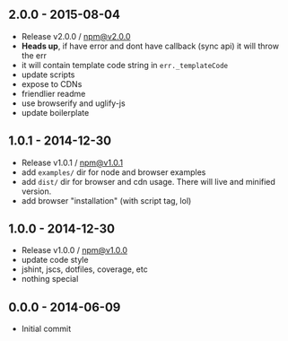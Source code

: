 

## 2.0.0 - 2015-08-04
- Release v2.0.0 / npm@v2.0.0
- **Heads up**, if have error and dont have callback (sync api) it will throw the err
- it will contain template code string in `err._templateCode`
- update scripts
- expose to CDNs
- friendlier readme
- use browserify and uglify-js
- update boilerplate

## 1.0.1 - 2014-12-30
- Release v1.0.1 / npm@v1.0.1
- add `examples/` dir for node and browser examples
- add `dist/` dir for browser and cdn usage. There will live and minified version.
- add browser "installation" (with script tag, lol)

## 1.0.0 - 2014-12-30
- Release v1.0.0 / npm@v1.0.0
- update code style
- jshint, jscs, dotfiles, coverage, etc
- nothing special

## 0.0.0 - 2014-06-09
- Initial commit